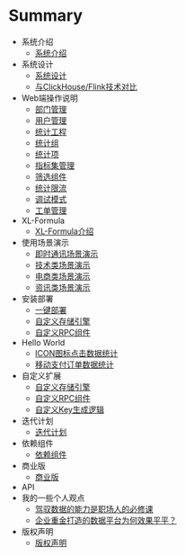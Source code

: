 # Summary

*  系统介绍
    * [系统介绍](zh/项目介绍/系统介绍.md)
*  系统设计
    * [系统设计](zh/系统设计/系统设计.md)
    * [与ClickHouse/Flink技术对比](zh/系统设计/开源XL-LightHouse与Flink、ClickHouse之类技术相比有什么优势.md)
*  Web端操作说明
    * [部门管理](zh/Web端操作说明/部门管理.md)
    * [用户管理](zh/Web端操作说明/用户管理.md)
    * [统计工程](zh/Web端操作说明/统计工程.md)
    * [统计组](zh/Web端操作说明/统计组管理.md)
    * [统计项](zh/Web端操作说明/统计项管理.md)
    * [指标集管理](zh/Web端操作说明/指标集管理.md)    
    * [筛选组件](zh/Web端操作说明/筛选组件.md)
    * [统计限流](zh/Web端操作说明/统计限流.md)
    * [调试模式](zh/Web端操作说明/调试模式.md)
    * [工单管理](zh/Web端操作说明/工单管理.md)
*  XL-Formula
    * [XL-Formula介绍](zh/XL-Formula/01.md)
*  使用场景演示
    * [即时通讯场景演示](zh/使用场景演示/即时通讯类APP场景演示.md)
    * [技术类场景演示](zh/使用场景演示/技术类场景使用演示.md)
    * [电商类场景演示](zh/使用场景演示/电商类业务场景使用演示.md)
    * [资讯类场景演示](zh/使用场景演示/资讯类业务场景使用演示.md)
*  安装部署
    * [一键部署](zh/安装部署/一键部署.md)
    * [自定义存储引擎](zh/安装部署/自定义存储引擎.md)
    * [自定义RPC组件](zh/安装部署/自定义RPC组件.md)
*  Hello World
    * [ICON图标点击数据统计](zh/HelloWorld/icon图标点击数据统计.md)
    * [移动支付订单数据统计](zh/HelloWorld/移动支付订单数据统计.md)
*  自定义扩展
    * [自定义存储引擎](zh/自定义扩展/自定义存储引擎.md)
    * [自定义RPC组件](zh/自定义扩展/自定义RPC组件.md)
    * [自定义Key生成逻辑](zh/自定义扩展/自定义Key生成逻辑.md)
*  迭代计划
    * [迭代计划](zh/迭代计划/迭代计划.md)  
*  依赖组件
    * [依赖组件](zh/依赖组件/依赖组件.md)
*  商业版
   * [商业版](zh/商业版/商业版.md)
*  API 
*  我的一些个人观点
   * [驾驭数据的能力是职场人的必修课](zh/opinion/01.md)   
   * [企业重金打造的数据平台为何效果平平？](zh/opinion/02.md)
*  版权声明
    * [版权声明](zh/版权声明/版权声明.md)
